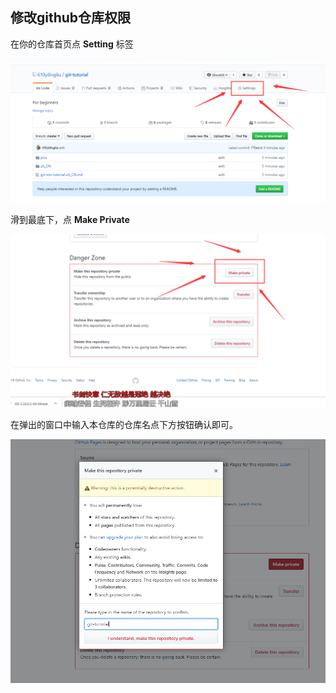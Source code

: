 ## 修改github仓库权限

在你的仓库首页点 **Setting** 标签

![](../pics/pic28.png)

滑到最底下，点 **Make Private** 

![](../pics/pic29.png)

在弹出的窗口中输入本仓库的仓库名点下方按钮确认即可。

![](../pics/pic30.png)